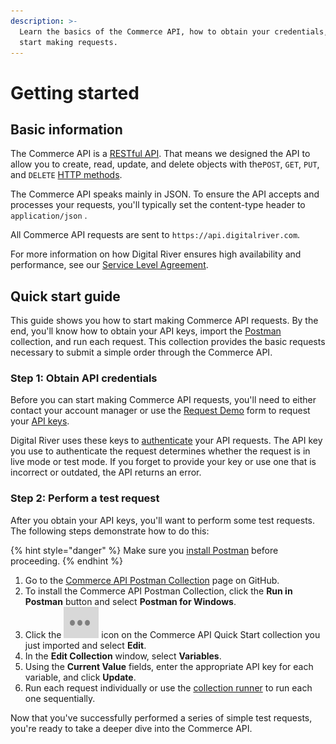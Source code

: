 ```yaml
---
description: >-
  Learn the basics of the Commerce API, how to obtain your credentials, and
  start making requests.
---
```


# Getting started

## Basic information

The Commerce API is a [RESTful API](https://restfulapi.net). That means we designed the API to allow you to create, read, update, and delete objects with the`POST`, `GET`, `PUT`, and `DELETE` [HTTP methods](https://www.restapitutorial.com/lessons/httpmethods.html).

The Commerce API speaks mainly in JSON. To ensure the API accepts and processes your requests, you'll typically set the content-type header to `application/json` .

All Commerce API requests are sent to `https://api.digitalriver.com`.

For more information on how Digital River ensures high availability and performance, see our [Service Level Agreement](https://help.digitalriver.com/legal/Legal.htm#SLA).

## Quick start guide

This guide shows you how to start making Commerce API requests. By the end, you'll know how to obtain your API keys, import the [Postman](https://learning.postman.com) collection, and run each request. This collection provides the basic requests necessary to submit a simple order through the Commerce API.

### Step 1: Obtain API credentials

Before you can start making Commerce API requests, you'll need to either contact your account manager or use the [Request Demo](https://www.digitalriver.com/request-demo/) form to request your [API keys](https://www.digitalriver.com/docs/commerce-api-reference/#section/API-Keys).&#x20;

Digital River uses these keys to [authenticate](https://www.digitalriver.com/docs/commerce-api-reference/#section/Authentication) your API requests. The API key you use to authenticate the request determines whether the request is in live mode or test mode.  If you forget to provide your key or use one that is incorrect or outdated, the API returns an error.

### Step 2: Perform a test request

After you obtain your API keys, you'll want to perform some test requests. The following steps demonstrate how to do this:

{% hint style="danger" %}
Make sure you [install Postman](https://www.postman.com/downloads/) before proceeding.
{% endhint %}

1. Go to the [Commerce API Postman Collection](https://github.com/DigitalRiver/commerce-api) page on GitHub.
2. To install the Commerce API Postman Collection, click the **Run in Postman** button and select **Postman for Windows**.
3. Click the <img src="../.gitbook/assets/three dots.png" alt="" data-size="line"> icon on the Commerce API Quick Start collection you just imported and select **Edit**.
4. In the **Edit Collection** window, select **Variables**.
5. Using the **Current Value** fields, enter the appropriate API key for each variable, and click **Update**.
6. Run each request individually or use the [collection runner](https://learning.postman.com/docs/postman/collection-runs/intro-to-collection-runs/) to run each one sequentially.

Now that you've successfully performed a series of simple test requests, you're ready to take a deeper dive into the Commerce API.
